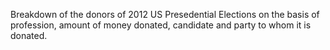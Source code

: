 Breakdown of the donors of 2012 US Presedential Elections on the basis of profession, amount of money donated, candidate and party
to whom it is donated.   
